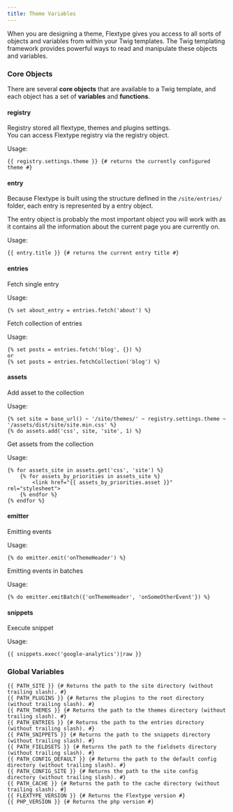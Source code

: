 ```yaml
---
title: Theme Variables
---
```


When you are designing a theme, Flextype gives you access to all sorts of objects and variables from within your Twig templates. The Twig templating framework provides powerful ways to read and manipulate these objects and variables.

### Core Objects

There are several **core objects** that are available to a Twig template, and each object has a set of **variables** and **functions**.

#### registry

Registry stored all flextype, themes and plugins settings.<br>
You can access Flextype registry via the registry object.

Usage:

```twig
{{ registry.settings.theme }} {# returns the currently configured theme #}
```

#### entry

Because Flextype is built using the structure defined in the `/site/entries/` folder, each entry is represented by a entry object.

The entry object is probably the most important object you will work with as it contains all the information about the current page you are currently on.

Usage:

```twig
{{ entry.title }} {# returns the current entry title #}
```

#### entries

Fetch single entry

Usage:

```twig
{% set about_entry = entries.fetch('about') %}
```

Fetch collection of entries

Usage:

```twig
{% set posts = entries.fetch('blog', {}) %}
or
{% set posts = entries.fetchCollection('blog') %}
```

#### assets

Add asset to the collection

Usage:

```twig
{% set site = base_url() ~ '/site/themes/' ~ registry.settings.theme ~ '/assets/dist/site/site.min.css' %}
{% do assets.add('css', site, 'site', 1) %}
```

Get assets from the collection

Usage:

```twig
{% for assets_site in assets.get('css', 'site') %}
    {% for assets_by_priorities in assets_site %}
        <link href="{{ assets_by_priorities.asset }}" rel="stylesheet">
    {% endfor %}
{% endfor %}
```

#### emitter

Emitting events

Usage:
```twig
{% do emitter.emit('onThemeHeader') %}
```

Emitting events in batches

Usage:

```twig
{% do emitter.emitBatch({'onThemeHeader', 'onSomeOtherEvent'}) %}
```

#### snippets

Execute snippet

Usage:

```twig
{{ snippets.exec('google-analytics')|raw }}
```

### Global Variables

```twig
{{ PATH_SITE }} {# Returns the path to the site directory (without trailing slash). #}
{{ PATH_PLUGINS }} {# Returns the plugins to the root directory (without trailing slash). #}
{{ PATH_THEMES }} {# Returns the path to the themes directory (without trailing slash). #}
{{ PATH_ENTRIES }} {# Returns the path to the entries directory (without trailing slash). #}
{{ PATH_SNIPPETS }} {# Returns the path to the snippets directory (without trailing slash). #}
{{ PATH_FIELDSETS }} {# Returns the path to the fieldsets directory (without trailing slash). #}
{{ PATH_CONFIG_DEFAULT }} {# Returns the path to the default config directory (without trailing slash). #}
{{ PATH_CONFIG_SITE }} {# Returns the path to the site config directory (without trailing slash). #}
{{ PATH_CACHE }} {# Returns the path to the cache directory (without trailing slash). #}
{{ FLEXTYPE_VERSION }} {# Returns the Flextype version #}
{{ PHP_VERSION }} {# Returns the php version #}
```
